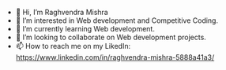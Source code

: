 - 👋 Hi, I’m Raghvendra Mishra
- 👀 I’m interested in Web development and Competitive Coding.
- 🌱 I’m currently learning Web development.
- 💞️ I’m looking to collaborate on Web development projects.
- 📫 How to reach me on my LikedIn: https://www.linkedin.com/in/raghvendra-mishra-5888a41a3/

<!---
raghvendram396/raghvendram396 is a ✨ special ✨ repository because its `README.md` (this file) appears on your GitHub profile.
You can click the Preview link to take a look at your changes.
--->
